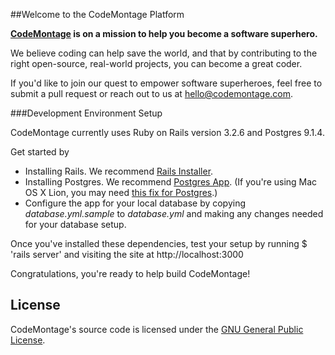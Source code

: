 ##Welcome to the CodeMontage Platform

**[CodeMontage](http://codemontage.com) is on a mission to help you become a software superhero.**

We believe coding can help save the world, and that by contributing to the right open-source, real-world projects, you can become a great coder.

If you'd like to join our quest to empower software superheroes, feel free to submit a pull request or reach out to us at hello@codemontage.com.



###Development Environment Setup

CodeMontage currently uses Ruby on Rails version 3.2.6 and Postgres 9.1.4.

Get started by
* Installing Rails. We recommend [Rails Installer](http://railsinstaller.org).
* Installing Postgres. We recommend [Postgres App](http://postgresapp.com). 
  (If you're using Mac OS X Lion, you may need [this fix for Postgres](http://stackoverflow.com/questions/9354122/how-to-install-postgresql-9-1-on-osx-lion).)
* Configure the app for your local database by copying *database.yml.sample* to *database.yml* and making any changes needed for your database setup.

Once you've installed these dependencies, test your setup by running $ 'rails server' and visiting the site at http://localhost:3000

Congratulations, you're ready to help build CodeMontage!

## License

CodeMontage's source code is licensed under the [GNU General Public License](http://www.gnu.org/licenses/gpl.html).
